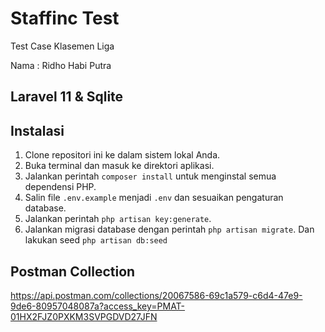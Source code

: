 # Staffinc Test

Test Case Klasemen Liga<br>

Nama : Ridho Habi Putra

## Laravel 11 & Sqlite

## Instalasi

1. Clone repositori ini ke dalam sistem lokal Anda.
2. Buka terminal dan masuk ke direktori aplikasi.
3. Jalankan perintah `composer install` untuk menginstal semua dependensi PHP.
4. Salin file `.env.example` menjadi `.env` dan sesuaikan pengaturan database.
5. Jalankan perintah `php artisan key:generate`.
6. Jalankan migrasi database dengan perintah `php artisan migrate`. Dan lakukan seed `php artisan db:seed`

## Postman Collection
https://api.postman.com/collections/20067586-69c1a579-c6d4-47e9-9de6-80957048087a?access_key=PMAT-01HX2FJZ0PXKM3SVPGDVD27JFN
